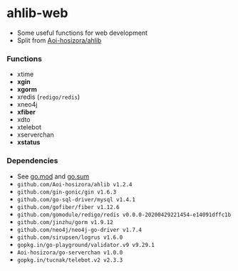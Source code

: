 # ahlib-web

+ Some useful functions for web development
+ Split from [Aoi-hosizora/ahlib](https://github.com/Aoi-hosizora/ahlib)

### Functions

+ xtime
+ **xgin**
+ **xgorm**
+ xredis (`redigo/redis`)
+ xneo4j
+ **xfiber**
+ xdto
+ xtelebot
+ xserverchan
+ **xstatus**

### Dependencies

+ See [go.mod](./go.mod) and [go.sum](./go.sum)
+ `github.com/Aoi-hosizora/ahlib v1.2.4`
+ `github.com/gin-gonic/gin v1.6.3`
+ `github.com/go-sql-driver/mysql v1.4.1`
+ `github.com/gofiber/fiber v1.12.6`
+ `github.com/gomodule/redigo/redis v0.0.0-20200429221454-e14091dffc1b`
+ `github.com/jinzhu/gorm v1.9.12`
+ `github.com/neo4j/neo4j-go-driver v1.7.4`
+ `github.com/sirupsen/logrus v1.6.0`
+ `gopkg.in/go-playground/validator.v9 v9.29.1`
+ `Aoi-hosizora/go-serverchan v1.0.0`
+ `gopkg.in/tucnak/telebot.v2 v2.3.3`
